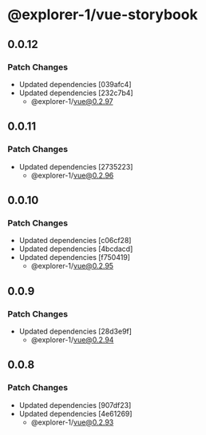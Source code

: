 # @explorer-1/vue-storybook

## 0.0.12

### Patch Changes

- Updated dependencies [039afc4]
- Updated dependencies [232c7b4]
  - @explorer-1/vue@0.2.97

## 0.0.11

### Patch Changes

- Updated dependencies [2735223]
  - @explorer-1/vue@0.2.96

## 0.0.10

### Patch Changes

- Updated dependencies [c06cf28]
- Updated dependencies [4bcdacd]
- Updated dependencies [f750419]
  - @explorer-1/vue@0.2.95

## 0.0.9

### Patch Changes

- Updated dependencies [28d3e9f]
  - @explorer-1/vue@0.2.94

## 0.0.8

### Patch Changes

- Updated dependencies [907df23]
- Updated dependencies [4e61269]
  - @explorer-1/vue@0.2.93
